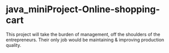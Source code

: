 # java_miniProject-Online-shopping-cart
This project will take the burden of management, off the shoulders of the entrepreneurs. Their only job would be maintaining &amp; improving production quality.
